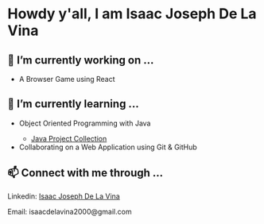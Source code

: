 # Howdy y'all, I am Isaac Joseph De La Vina
<h2>🔭 I’m currently working on ...</h2>
<ul>
  <li>A Browser Game using React </li>
</ul>

<h2>🌱 I’m currently learning ...</h2>
<ul>
  <li>Object Oriented Programming with Java</li>
    <ul>
      <li><a href="https://github.com/IsaacDeLaVina/Java-Project-Collection">Java Project Collection</a></li>
    </ul>
  <li>Collaborating on a Web Application using Git & GitHub</li>
</ul>

<h2>📫 Connect with me through ...</h2>
<p>Linkedin: <a href="https://www.linkedin.com/in/isaac-joseph-de-la-vina-8a2017279/">Isaac Joseph De La Vina </a></p>
<p>Email: isaacdelavina2000@gmail.com</p>





